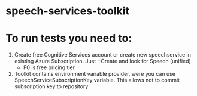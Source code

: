 # speech-services-toolkit

# To run tests you need to:
1. Create free Cognitive Services account or create new speechservice in existing Azure Subscription. Just +Create and look for Speech (unified)
    - F0 is free pricing tier
2. Toolkit contains environment variable provider, were you can use SpeechServiceSubscriptionKey variable. This allows not to commit subscription key to repository
